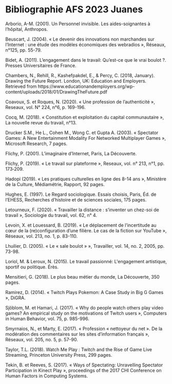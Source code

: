 <html>
<body>
<h1>Bibliographie AFS 2023 Juanes</h1>
<p>Arborio, A-M. (2001). Un Personnel invisible. Les aides-soignantes à l’hôpital, Anthropos.</p>
<p>Beuscart, J. (2004). « Le devenir des innovations non marchandes sur l’Internet : une étude des modèles économiques des webradios », Réseaux, n°125, pp. 55-79.</p>
<p>Bidet, A. (2011). L’engagement dans le travail: Qu’est-ce que le vrai boulot ?. Presses Universitaires de France.</p>
<p>Chambers, N., Rehill, R., Kashefpakdel, E., & Percy, C. (2018, January). Drawing the Future Report. London, UK: Education and Employers. Retrieved from https://www.educationandemployers.org/wp-content/uploads/2018/01/DrawingTheFuture.pdf</p>
<p>Coavoux, S. et Roques, N. (2020). « Une profession de l’authenticité », Reseaux, vol. N° 224, n°6, p. 169-196.</p>
<p>Cocq, M. (2018). « Constitution et exploitation du capital communautaire », La nouvelle revue du travail, n°13.</p>
<p>Drucker S.M., He L., Cohen M., Wong C. et Gupta A. (2003). « Spectator Games: A New Entertainment Modality For Networked Multiplayer Games », Microsoft Research, 7 pages.</p>
<p>Flichy, P. (2001). L’imaginaire d’Internet, Paris, La Découverte.</p>
<p>Flichy, P. (2019). « Le travail sur plateforme », Reseaux, vol. n° 213, n°1, pp. 173‑209.</p>
<p>Hadopi (2019). « Les pratiques culturelles en ligne des 8-14 ans », Ministère de la Culture, Médiamétrie, Rapport, 92 pages.</p>
<p>Hughes, E. (1997). Le Regard sociologique. Essais choisis, Paris, Éd. de l’EHESS, Recherches d’histoire et de sciences sociales, 175 pages.</p>
<p>Letourneux, F. (2020). « Travailler la distance : s’inventer un chez-soi de travail », Sociologie du travail, vol. 62, n° 4.</p>
<p>Levoin, X. et Louessard, B. (2019). « Le déplacement de l’incertitude au cœur de la (re)configuration d’une filière. Le cas de la fiction sur YouTube », Réseaux, vol. 213, no. 1, p. 83-110.</p>
<p>Lhuilier, D. (2005). « Le « sale boulot » », Travailler, vol. 14, no. 2, 2005, pp. 73-98.</p>
<p>Loriol, M. & Leroux, N. (2015). Le travail passionné: L'engagement artistique, sportif ou politique. Érès.</p>
<p>Mensitieri, G. (2018). Le plus beau métier du monde, La Découverte, 350 pages.</p>
<p>Ramirez, D. (2014). « Twitch Plays Pokemon: A Case Study in Big G Games », DiGRA.</p>
<p>Sjöblom, M. et Hamari, J. (2017). « Why do people watch others play video games? An empirical study on the motivations of Twitch users », Computers in Human Behavior, vol. 75, p. 985-996.</p>
<p>Smyrnaios, N., et Marty, E. (2017). « Profession « nettoyeur du net ». De la modération des commentaires sur les sites d’information français », Réseaux, vol. 205, no. 5, p. 57-90.</p>
<p>Taylor, T.L. (2018). Watch Me Play : Twitch and the Rise of Game Live Streaming, Princeton University Press, 299 pages.</p>
<p>Tekin, B. et Reeves, S. (2017). « Ways of Spectating: Unravelling Spectator Participation in Kinect Play », proceedings of the 2017 CHI Conference on Human Factors in Computing Systems.
</p>
</body>
</html>
